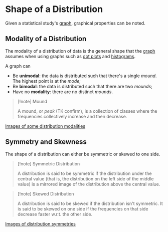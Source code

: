 # Shape of a Distribution

Given a statistical study's [graph](/Statistics/Graphs.md), graphical properties can be noted.

## Modality of a Distribution

The modality of a distribution of data is the general shape that the [graph](/Statistics/Graphs.md) assumes when using graphs such as [dot plots](/Statistics/Graphs.md#Dot%20Plot) and [histograms](/Statistics/Graphs.md#Histogram).

A graph can

- Be **unimodal**: the data is distributed such that there's a single *mound*. The highest point is at the *mode*;
- Be **bimodal**: the data is distributed such that there are two *mounds*;
- Have no **modality**:  there are no distinct *mounds*.

> [!note] Mound
> 
> A mound, or *peak* (TK confirm), is a collection of classes where the frequencies collectively increase and then decrease.

[Images of some distribution modalities](?TK)

## Symmetry and Skewness

The shape of a distribution can either be symmetric or skewed to one side.

> [!note] Symmetric Distribution
> 
> A distribution is said to be symmetric if the distribution under the central value (that is, the distribution on the left side of the middle value) is a mirrored image of the distribution above the central value.

> [!note] Skewed Distribution
> 
> A distribution is said to be skewed if the distribution isn't symmetric. It is said to be skewed on one side if the frequencies on that side decrease faster w.r.t. the other side.

[Images of distribution symmetries](?TK)


